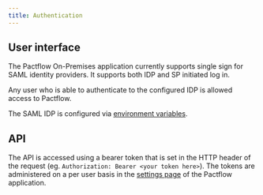 ```yaml
---
title: Authentication
---
```


## User interface

The Pactflow On-Premises application currently supports single sign for SAML identity providers. It supports both IDP and SP initiated log in.

Any user who is able to authenticate to the configured IDP is allowed access to Pactflow.

The SAML IDP is configured via [environment variables](/docs/on-premises/environment-variables/#saml-authentication).

## API

The API is accessed using a bearer token that is set in the HTTP header of the request (eg. `Authorization: Bearer <your token here>`). The tokens are administered on a per user basis in the [settings page](/docs/user-interface#settings---api-tokens) of the Pactflow application.

